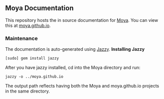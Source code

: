 ## Moya Documentation

This repository hosts the in source documentation for [Moya](https://github.com/Moya/Moya). 
You can view this at [moya.github.io](https://moya.github.io).

### Maintenance

The documentation is auto-generated using [Jazzy](https://github.com/realm/jazzy).
**Installing Jazzy**
```
[sudo] gem install jazzy
```
After you have jazzy installed, cd into the Moya directory and run:
```
jazzy -o ../moya.github.io
```
The output path reflects having both the Moya and moya.github.io projects in the same directory.
